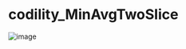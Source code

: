 # codility_MinAvgTwoSlice

![image](https://github.com/Shinichi0713/codility_MinAvgTwoSlice/assets/61480734/673cecde-aeb5-44c2-9aa9-99dd9cbfd091)
